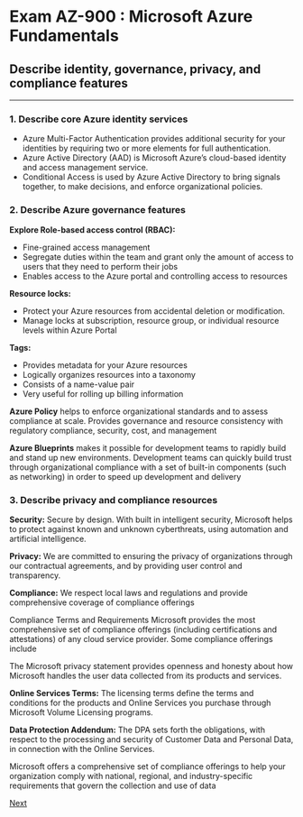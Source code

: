 # Exam AZ-900 : Microsoft Azure Fundamentals

## Describe identity, governance, privacy, and compliance features

---

### 1. Describe core Azure identity services 

- Azure Multi-Factor Authentication provides additional security for your identities by requiring two or more elements for full authentication. 
- Azure Active Directory (AAD) is Microsoft Azure’s cloud-based identity and access management service.
- Conditional Access is used by Azure Active Directory to bring signals together, to make decisions, and enforce organizational policies.

### 2. Describe Azure governance features

**Explore Role-based access control (RBAC):**
- Fine-grained access management
- Segregate duties within the team and grant only the amount of access to users that they need to perform their jobs
- Enables access to the Azure portal and controlling access to resources

**Resource locks:**
- Protect your Azure resources from accidental deletion or modification. 
- Manage locks at subscription, resource group, or individual resource levels within Azure Portal

**Tags:**
- Provides metadata for your Azure resources
- Logically organizes resources into a taxonomy
- Consists of a name-value pair
- Very useful for rolling up billing information

**Azure Policy** helps to enforce organizational standards and to assess compliance at scale. Provides governance and resource consistency with regulatory compliance, security, cost, and management

**Azure Blueprints** makes it possible for development teams to rapidly build and stand up new environments. Development teams can quickly build trust through organizational compliance with a set of built-in components (such as networking) in order to speed up development and delivery

### 3. Describe privacy and compliance resources

**Security:** Secure by design. With built in intelligent security, Microsoft helps to protect against known and unknown cyberthreats, using automation and artificial intelligence.

**Privacy:** We are committed to ensuring the privacy of organizations through our contractual agreements, and by providing user control and transparency.

**Compliance:** We respect local laws and regulations and provide comprehensive coverage of compliance offerings

Compliance Terms and Requirements Microsoft provides the most comprehensive set of compliance offerings (including certifications and attestations) of any cloud service provider. Some compliance offerings include

The Microsoft privacy statement provides openness and honesty about how Microsoft 
handles the user data collected from its products and services.

**Online Services Terms:** The licensing terms define the terms and conditions for the products and Online Services you purchase through Microsoft Volume Licensing programs.

**Data Protection Addendum:** The DPA sets forth the obligations, with respect to the processing and security of Customer Data and Personal Data, in connection with the Online Services.

Microsoft offers a comprehensive set of compliance offerings to help your organization comply with national, regional, and industry-specific requirements that govern the collection and use of data

[Next](06-COST.md)